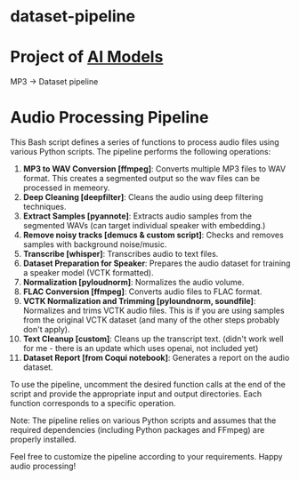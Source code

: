 # dataset-pipeline

# Project of <a href="https://aimodels.org">AI Models</a>

MP3 -> Dataset pipeline 

# Audio Processing Pipeline

This Bash script defines a series of functions to process audio files using various Python scripts. The pipeline performs the following operations:

1. **MP3 to WAV Conversion [ffmpeg]**: Converts multiple MP3 files to WAV format. This creates a segmented output so the wav files can be processed in memeory.
2. **Deep Cleaning [deepfilter]**: Cleans the audio using deep filtering techniques. 
3. **Extract Samples [pyannote]**: Extracts audio samples from the segmented WAVs (can target individual speaker with embedding.)
4. **Remove noisy tracks [demucs  & custom script]**: Checks and removes samples with background noise/music.
5. **Transcribe [whisper]**: Transcribes audio to text files. 
6. **Dataset Preparation for Speaker**: Prepares the audio dataset for training a speaker model (VCTK formatted).
7. **Normalization [pyloudnorm]**: Normalizes the audio volume.
8. **FLAC Conversion [ffmpeg]**: Converts audio files to FLAC format.
9. **VCTK Normalization and Trimming [pyloundnorm, soundfile]**: Normalizes and trims VCTK audio files. This is if you are using samples from the original VCTK dataset (and many of the other steps probably don't apply).
10. **Text Cleanup [custom]**: Cleans up the transcript text. (didn't work well for me - there is an update which uses openai, not included yet)
11. **Dataset Report [from Coqui notebook]**: Generates a report on the audio dataset.

To use the pipeline, uncomment the desired function calls at the end of the script and provide the appropriate input and output directories. Each function corresponds to a specific operation.

Note: The pipeline relies on various Python scripts and assumes that the required dependencies (including Python packages and FFmpeg) are properly installed.

Feel free to customize the pipeline according to your requirements. Happy audio processing!


